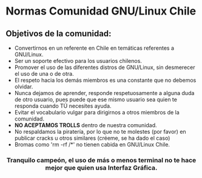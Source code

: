 <h1>Normas Comunidad GNU/Linux Chile</h1>

<h2>Objetivos de la comunidad:</h2>

- Convertirnos en un referente en Chile en temáticas referentes a GNU/Linux.
- Ser un soporte efectivo para los usuarios chilenos.
- Promover el uso de las diferentes distros de GNU/Linux, sin desmerecer el uso de una o de otra.
- El respeto hacia los demás miembros es una constante que no debemos olvidar.
- Nunca dejamos de aprender, responde respetuosamente a alguna duda de otro usuario, pues puede que ese mismo usuario sea quien te responda cuando TÚ necesites ayuda.
- Evitar el vocabulario vulgar para dirigirnos a otros miembros de la comunidad.
- <b>NO ACEPTAMOS TROLLS</b> dentro de nuestra comunidad.
- No respaldamos la piratería, por lo que no te molestes (por favor) en publicar cracks u otros similares (créeme, se ha dado el caso)
- Bromas como 'rm -rf /*' no tienen cabida en GNU/Linux Chile.

<center>
<h3>Tranquilo campeón, el uso de más o menos terminal
  no te hace mejor que quien usa Interfaz Gráfica.</h3>
</center>
